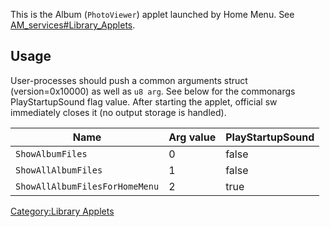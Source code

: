 This is the Album (`PhotoViewer`) applet launched by Home Menu. See
[AM\_services\#Library\_Applets](AM%20services#Library%20Applets.md##Library_Applets "wikilink").

## Usage

User-processes should push a common arguments struct (version=0x10000)
as well as `u8 arg`. See below for the commonargs PlayStartupSound flag
value. After starting the applet, official sw immediately closes it (no
output storage is handled).

| Name                           | Arg value | PlayStartupSound |
| ------------------------------ | --------- | ---------------- |
| `ShowAlbumFiles`               | 0         | false            |
| `ShowAllAlbumFiles`            | 1         | false            |
| `ShowAllAlbumFilesForHomeMenu` | 2         | true             |

[Category:Library Applets](Category:Library_Applets "wikilink")
